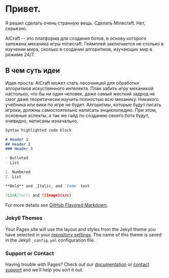 # Привет.

Я решил сделать очень странную вещь. Сделать Minecraft. Нет, серьезно.

AICraft -- это платформа для создания ботов, в основу которого заложена механика игры minecraft. Геймплей заключается не столько в изучении мира, сколько в создании алгоритмов, изучающих мир в режиме 24/7. 

## В чем суть идеи

Идея проста: AICraft может стать песочницей для обработки алгоритмов искуственного интелекта. План забить игру механикой настолько, что бы ни один человек, даже самый жесткий задрод не смог даже теоретически изучить полностью всю механику. Никакого учебника или вики по игре не будет. Алгоритмы, которые будут писать игроки, должны самостоятельно написать энциклопедию. При этом, основные аспекты, а так же гайд по созданию своего бота будут, очевидно, написаны изначально.




```markdown
Syntax highlighted code block

# Header 1
## Header 2
### Header 3

- Bulleted
- List

1. Numbered
2. List

**Bold** and _Italic_ and `Code` text

[Link](url) and ![Image](src)
```

For more details see [GitHub Flavored Markdown](https://guides.github.com/features/mastering-markdown/).

### Jekyll Themes

Your Pages site will use the layout and styles from the Jekyll theme you have selected in your [repository settings](https://github.com/thezone51/xelaj_project/settings). The name of this theme is saved in the Jekyll `_config.yml` configuration file.

### Support or Contact

Having trouble with Pages? Check out our [documentation](https://help.github.com/categories/github-pages-basics/) or [contact support](https://github.com/contact) and we’ll help you sort it out.
